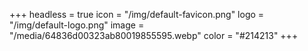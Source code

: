 +++
headless = true
icon = "/img/default-favicon.png"
logo = "/img/default-logo.png"
image = "/media/64836d00323ab80019855595.webp"
color = "#214213"
+++
